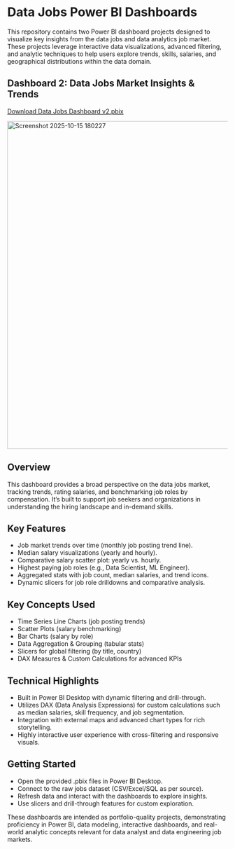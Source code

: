 # Data Jobs Power BI Dashboards
 This repository contains two Power BI dashboard projects designed to visualize key insights from the data jobs and data analytics job market. These projects leverage interactive data visualizations, advanced filtering, and analytic techniques to help users explore trends, skills, salaries, and geographical distributions within the data domain.

## Dashboard 2: Data Jobs Market Insights & Trends 
[Download Data Jobs Dashboard v2.pbix](<Project 2/Data Jobs Dashboard v2.pbix>)  

<img width="1326" height="749" alt="Screenshot 2025-10-15 180227" src="https://github.com/user-attachments/assets/5e7426d0-592b-4238-9024-4ee18fa60859" />  

## Overview
This dashboard provides a broad perspective on the data jobs market, tracking trends, rating salaries, and benchmarking job roles by compensation. It’s built to support job seekers and organizations in understanding the hiring landscape and in-demand skills.

## Key Features
- Job market trends over time (monthly job posting trend line).
- Median salary visualizations (yearly and hourly).
- Comparative salary scatter plot: yearly vs. hourly.
- Highest paying job roles (e.g., Data Scientist, ML Engineer).
- Aggregated stats with job count, median salaries, and trend icons.
- Dynamic slicers for job role drilldowns and comparative analysis.

## Key Concepts Used
- Time Series Line Charts (job posting trends)
- Scatter Plots (salary benchmarking)
- Bar Charts (salary by role)
- Data Aggregation & Grouping (tabular stats)
- Slicers for global filtering (by title, country)
- DAX Measures & Custom Calculations for advanced KPIs

## Technical Highlights
- Built in Power BI Desktop with dynamic filtering and drill-through.
- Utilizes DAX (Data Analysis Expressions) for custom calculations such as median salaries, skill frequency, and job segmentation.
- Integration with external maps and advanced chart types for rich storytelling.
- Highly interactive user experience with cross-filtering and responsive visuals.

## Getting Started
- Open the provided .pbix files in Power BI Desktop.
- Connect to the raw jobs dataset (CSV/Excel/SQL as per source).
- Refresh data and interact with the dashboards to explore insights.
- Use slicers and drill-through features for custom exploration.

 These dashboards are intended as portfolio-quality projects, demonstrating proficiency in Power BI, data modeling, interactive dashboards, and real-world analytic concepts relevant for data analyst and data engineering job markets.
